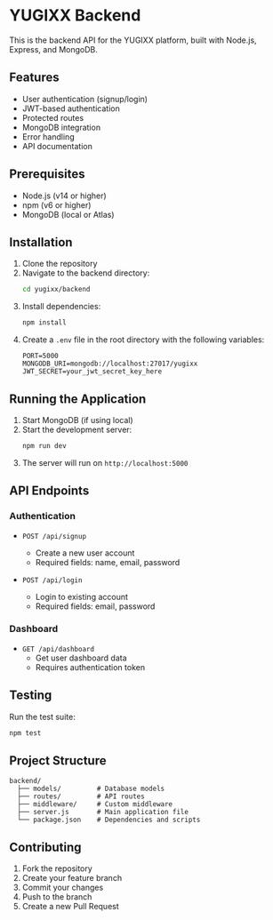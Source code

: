 # YUGIXX Backend

This is the backend API for the YUGIXX platform, built with Node.js, Express, and MongoDB.

## Features

- User authentication (signup/login)
- JWT-based authentication
- Protected routes
- MongoDB integration
- Error handling
- API documentation

## Prerequisites

- Node.js (v14 or higher)
- npm (v6 or higher)
- MongoDB (local or Atlas)

## Installation

1. Clone the repository
2. Navigate to the backend directory:
   ```bash
   cd yugixx/backend
   ```
3. Install dependencies:
   ```bash
   npm install
   ```
4. Create a `.env` file in the root directory with the following variables:
   ```
   PORT=5000
   MONGODB_URI=mongodb://localhost:27017/yugixx
   JWT_SECRET=your_jwt_secret_key_here
   ```

## Running the Application

1. Start MongoDB (if using local)
2. Start the development server:
   ```bash
   npm run dev
   ```
3. The server will run on `http://localhost:5000`

## API Endpoints

### Authentication

- `POST /api/signup`
  - Create a new user account
  - Required fields: name, email, password

- `POST /api/login`
  - Login to existing account
  - Required fields: email, password

### Dashboard

- `GET /api/dashboard`
  - Get user dashboard data
  - Requires authentication token

## Testing

Run the test suite:
```bash
npm test
```

## Project Structure

```
backend/
  ├── models/         # Database models
  ├── routes/         # API routes
  ├── middleware/     # Custom middleware
  ├── server.js       # Main application file
  └── package.json    # Dependencies and scripts
```

## Contributing

1. Fork the repository
2. Create your feature branch
3. Commit your changes
4. Push to the branch
5. Create a new Pull Request 